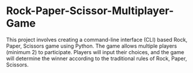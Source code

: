 # Rock-Paper-Scissor-Multiplayer-Game
This project involves creating a command-line interface (CLI) based Rock, Paper, Scissors game using Python. The game allows multiple players (minimum 2) to participate. Players will input their choices, and the game will determine the winner according to the traditional rules of Rock, Paper, Scissors.
